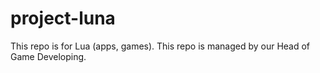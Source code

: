 # project-luna
This repo is for Lua (apps, games).
This repo is managed by our Head of Game Developing.
